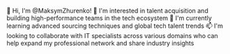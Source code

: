 👋 Hi, I'm @MaksymZhurenko!
👀 I'm interested in talent acquisition and building high-performance teams in the tech ecosystem
🌱 I'm currently learning advanced sourcing techniques and global tech talent trends
📫 I'm looking to collaborate with IT specialists across various domains who can help expand my professional network and share industry insights

<!---
MaksymZhurenko/MaksymZhurenko is a ✨ special ✨ repository because its `README.md` (this file) appears on your GitHub profile.
You can click the Preview link to take a look at your changes.
--->
